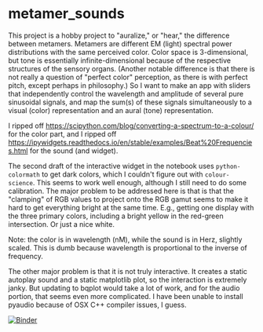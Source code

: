 # metamer_sounds
This project is a hobby project to "auralize," or "hear," the difference between metamers. 
Metamers are different EM (light) spectral power distributions with the same perceived color.
Color space is 3-dimensional, but tone is essentially infinite-dimensional because of the respective structures of the sensory organs.
(Another notable difference is that there is not really a question of "perfect color" perception, as there is with perfect pitch, except perhaps in philosophy.)
So I want to make an app with sliders that independently control the wavelength and amplitude of several pure sinusoidal signals,
and map the sum(s) of these signals simultaneously to a visual (color) representation and an aural (tone) representation.

I ripped off https://scipython.com/blog/converting-a-spectrum-to-a-colour/ for the color part, and I ripped off https://ipywidgets.readthedocs.io/en/stable/examples/Beat%20Frequencies.html for the sound (and widget).

The second draft of the interactive widget in the notebook uses `python-colormath` to get dark colors, which
I couldn't figure out with `colour-science`. This seems to work well enough, although
I still need to do some calibration. The major problem to be addressed here is that is that the 
"clamping" of RGB values to project onto the RGB gamut seems to make it hard to get 
everything bright at the same time. E.g., getting one display with the three primary colors, including
a bright yellow in the red-green intersection. Or just a nice white.


Note: the color is in wavelength (nM), while the sound is in Herz, slightly scaled. 
This is dumb because wavelength is proportional to the inverse of frequency. 

The other major problem is that it is not truly interactive. It creates a static autoplay sound and a static matplotlib plot, 
so the interaction is extremely janky. But updating to bqplot would take a lot of work, and for the audio portion, that
seems even more complicated. I have been unable to install pyaudio because of OSX C++ compiler issues, I guess.

[![Binder](https://mybinder.org/badge_logo.svg)](https://mybinder.org/v2/gh/ClayCampaigne/metamer_sounds/HEAD?filepath=https%3A%2F%2Fgithub.com%2FClayCampaigne%2Fmetamer_sounds%2Fblob%2Fmaster%2Frequirements.txt)

